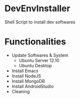 # DevEnvInstaller
Shell Script to install dev softwares

Functionalities
================

* Update Softwares & System
  * Ubuntu Server 12.10
  * Ubuntu Desktop
* Install Emacs
* Install NodeJS
* Install MongoDB
* Install AndroidStudio
* Cleaning
